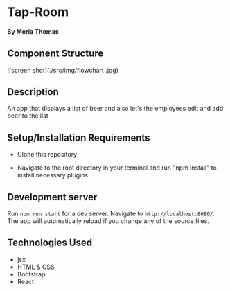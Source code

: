 # Tap-Room

#### By Meria Thomas
## Component Structure

![screen shot](./src/img/flowchart .jpg)

## Description
An app that displays a list of beer and also let's the employees edit and add beer to the list

## Setup/Installation Requirements

- Clone this repository

- Navigate to the root directory in your terminal and run "npm install" to install necessary plugins.

## Development server

Run `npm run start` for a dev server. Navigate to `http://localhost:8080/`. The app will automatically reload if you change any of the source files.

## Technologies Used

- jsx
- HTML & CSS
- Bootstrap
- React